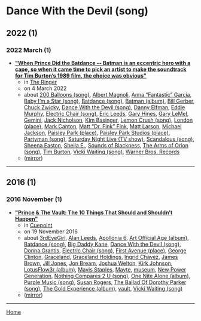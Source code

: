 # Dance With the Devil (song)

## 2022 (1)

### 2022 March (1)

 - [**"When Prince Did the Batdance -- Batman is an eccentric hero with a cape, so when it came time to pick an artist to make the soundtrack for Tim Burton’s 1989 film, the choice was obvious"**](https://www.theringer.com/movies/2022/3/4/22960026/prince-batman-soundtrack-oral-history-batdance)
    - in [The Ringer](https://www.theringer.com/)
    - on 4 March 2022
    - about [200 Balloons (song)](../../../topics/song/200-balloons/index.md), [Albert Magnoli](../../../topics/albert-magnoli/index.md), [Anna “Fantastic” Garcia](../../../topics/anna-fantastic-garcia/index.md), [Baby I’m a Star (song)](../../../topics/song/baby-i-m-a-star/index.md), [Batdance (song)](../../../topics/song/batdance/index.md), [Batman (album)](../../../topics/album/batman/index.md), [Bill Gerber](../../../topics/bill-gerber/index.md), [Chuck Zwicky](../../../topics/chuck-zwicky/index.md), [Dance With the Devil (song)](../../../topics/song/dance-with-the-devil/index.md), [Danny Elfman](../../../topics/danny-elfman/index.md), [Eddie Murphy](../../../topics/eddie-murphy/index.md), [Electric Chair (song)](../../../topics/song/electric-chair/index.md), [Eric Leeds](../../../topics/eric-leeds/index.md), [Gary Hines](../../../topics/gary-hines/index.md), [Gary LeMel](../../../topics/gary-lemel/index.md), [Gemini](../../../topics/gemini/index.md), [Jack Nicholson](../../../topics/jack-nicholson/index.md), [Kim Basinger](../../../topics/kim-basinger/index.md), [Lemon Crush (song)](../../../topics/song/lemon-crush/index.md), [London (place)](../../../topics/place/london/index.md), [Mark Canton](../../../topics/mark-canton/index.md), [Matt “Dr. Fink” Fink](../../../topics/matt-dr-fink-fink/index.md), [Matt Larson](../../../topics/matt-larson/index.md), [Michael Jackson](../../../topics/michael-jackson/index.md), [Paisley Park (place)](../../../topics/place/paisley-park/index.md), [Paisley Park Studios (place)](../../../topics/place/paisley-park-studios/index.md), [Partyman (song)](../../../topics/song/partyman/index.md), [Saturday Night Live (TV show)](../../../topics/tv-show/saturday-night-live/index.md), [Scandalous (song)](../../../topics/song/scandalous/index.md), [Sheena Easton](../../../topics/sheena-easton/index.md), [Sheila E.](../../../topics/sheila-e/index.md), [Sounds of Blackness](../../../topics/sounds-of-blackness/index.md), [The Arms of Orion (song)](../../../topics/song/the-arms-of-orion/index.md), [Tim Burton](../../../topics/tim-burton/index.md), [Vicki Waiting (song)](../../../topics/song/vicki-waiting/index.md), [Warner Bros. Records](../../../topics/warner-bros-records/index.md)
    - ([mirror](https://web.archive.org/web/*/https://www.theringer.com/movies/2022/3/4/22960026/prince-batman-soundtrack-oral-history-batdance))

----

## 2016 (1)

### 2016 November (1)

 - [**"Prince & The Vault: The 10 Things That Should and Shouldn’t Happen"**](https://medium.com/cuepoint/prince-the-vault-the-10-things-that-should-and-shouldnt-happen-ad96cc58999f)
    - in [Cuepoint](https://medium.com/cuepoint/)
    - on 19 November 2016
    - about [3rdEyeGirl](../../../topics/3rdeyegirl/index.md), [Alan Leeds](../../../topics/alan-leeds/index.md), [Apollonia 6](../../../topics/apollonia-6/index.md), [Art Official Age (album)](../../../topics/album/art-official-age/index.md), [Batdance (song)](../../../topics/song/batdance/index.md), [Big Daddy Kane](../../../topics/big-daddy-kane/index.md), [Dance With the Devil (song)](../../../topics/song/dance-with-the-devil/index.md), [Donna Grantis](../../../topics/donna-grantis/index.md), [Electric Chair (song)](../../../topics/song/electric-chair/index.md), [First Avenue (place)](../../../topics/place/first-avenue/index.md), [George Clinton](../../../topics/george-clinton/index.md), [Graceland](../../../topics/graceland/index.md), [Graceland Holdings](../../../topics/graceland-holdings/index.md), [Ingrid Chavez](../../../topics/ingrid-chavez/index.md), [James Brown](../../../topics/james-brown/index.md), [Jill Jones](../../../topics/jill-jones/index.md), [Jon Bream](../../../topics/jon-bream/index.md), [Joshua Welton](../../../topics/joshua-welton/index.md), [Kirk Johnson](../../../topics/kirk-johnson/index.md), [LotusFlow3r (album)](../../../topics/album/lotusflow3r/index.md), [Mavis Staples](../../../topics/mavis-staples/index.md), [Mayte](../../../topics/mayte/index.md), [museum](../../../topics/museum/index.md), [New Power Generation](../../../topics/new-power-generation/index.md), [Nothing Compares 2 U (song)](../../../topics/song/nothing-compares-2-u/index.md), [One Nite Alone (album)](../../../topics/album/one-nite-alone/index.md), [Purple Music (song)](../../../topics/song/purple-music/index.md), [Susan Rogers](../../../topics/susan-rogers/index.md), [The Ballad Of Dorothy Parker (song)](../../../topics/song/the-ballad-of-dorothy-parker/index.md), [The Gold Experience (album)](../../../topics/album/the-gold-experience/index.md), [vault](../../../topics/vault/index.md), [Vicki Waiting (song)](../../../topics/song/vicki-waiting/index.md)
    - ([mirror](https://web.archive.org/web/*/https://medium.com/cuepoint/prince-the-vault-the-10-things-that-should-and-shouldnt-happen-ad96cc58999f))

----

[Home](../index.md)
